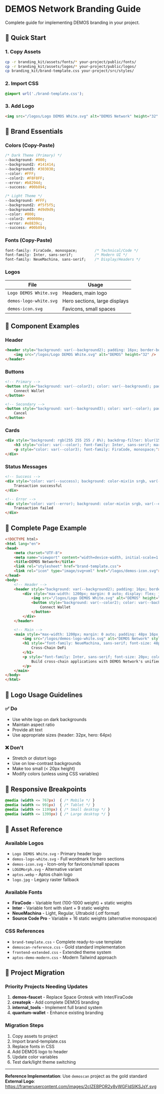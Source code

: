 # DEMOS Network Branding Guide

Complete guide for implementing DEMOS branding in your project.

## 🚀 Quick Start

### 1. Copy Assets
```bash
cp -r branding_kit/assets/fonts/* your-project/public/fonts/
cp -r branding_kit/assets/logos/* your-project/public/logos/
cp branding_kit/brand-template.css your-project/src/styles/
```

### 2. Import CSS
```css
@import url('./brand-template.css');
```

### 3. Add Logo
```html
<img src="/logos/Logo DEMOS White.svg" alt="DEMOS Network" height="32" />
```

## 🎨 Brand Essentials

### Colors (Copy-Paste)
```css
/* Dark Theme (Primary) */
--background: #000;
--background2: #141414; 
--background3: #303030;
--color: #FFF;
--color2: #F8F8FF;
--error: #b8294d;
--success: #00b894;

/* Light Theme */
--background: #FFF;
--background2: #f5f5f5;
--background3: #d9d9d9; 
--color: #000;
--color2: #00000e;
--error: #e8839c;
--success: #00b894;
```

### Fonts (Copy-Paste)
```css
font-family: FiraCode, monospace;        /* Technical/Code */
font-family: Inter, sans-serif;          /* Modern UI */
font-family: NeueMachina, sans-serif;    /* Display/Headers */
```

### Logos
| File | Usage |
|------|--------|
| `Logo DEMOS White.svg` | Headers, main logo |
| `demos-logo-white.svg` | Hero sections, large displays |
| `demos-icon.svg` | Favicons, small spaces |

## 🧩 Component Examples

### Header
```html
<header style="background: var(--background2); padding: 16px; border-bottom: 1px solid var(--background3);">
    <img src="/logos/Logo DEMOS White.svg" alt="DEMOS" height="32" />
</header>
```

### Buttons
```html
<!-- Primary -->
<button style="background: var(--color2); color: var(--background); padding: 12px 24px; border-radius: 8px; font-family: Inter, sans-serif;">
    Connect Wallet
</button>

<!-- Secondary -->
<button style="background: var(--background3); color: var(--color); padding: 12px 24px; border-radius: 8px; font-family: Inter, sans-serif;">
    Cancel
</button>
```

### Cards
```html
<div style="background: rgb(255 255 255 / 8%); backdrop-filter: blur(15px); border: 0.5px solid rgb(255 255 255 / 8%); border-radius: 14px; padding: 24px;">
    <h3 style="color: var(--color); font-family: Inter, sans-serif; margin: 0 0 16px 0;">Card Title</h3>
    <p style="color: var(--color3); font-family: FiraCode, monospace;">Content here</p>
</div>
```

### Status Messages
```html
<!-- Success -->
<div style="color: var(--success); background: color-mix(in srgb, var(--success) 10%, transparent); border: 1px solid color-mix(in srgb, var(--success) 20%, transparent); padding: 12px; border-radius: 8px;">
    Transaction successful
</div>

<!-- Error -->  
<div style="color: var(--error); background: color-mix(in srgb, var(--error) 10%, transparent); border: 1px solid color-mix(in srgb, var(--error) 20%, transparent); padding: 12px; border-radius: 8px;">
    Transaction failed
</div>
```

## 📱 Complete Page Example

```html
<!DOCTYPE html>
<html lang="en">
<head>
    <meta charset="UTF-8">
    <meta name="viewport" content="width=device-width, initial-scale=1.0">
    <title>DEMOS Network</title>
    <link rel="stylesheet" href="brand-template.css">
    <link rel="icon" type="image/svg+xml" href="/logos/demos-icon.svg">
</head>
<body>
    <!-- Header -->
    <header style="background: var(--background2); padding: 16px; border-bottom: 1px solid var(--background3);">
        <div style="max-width: 1200px; margin: 0 auto; display: flex; justify-content: space-between; align-items: center;">
            <img src="/logos/Logo DEMOS White.svg" alt="DEMOS" height="32" />
            <button style="background: var(--color2); color: var(--background); padding: 12px 24px; border-radius: 8px; font-family: Inter, sans-serif;">
                Connect Wallet
            </button>
        </div>
    </header>

    <!-- Main -->
    <main style="max-width: 1200px; margin: 0 auto; padding: 48px 16px; text-align: center;">
        <img src="/logos/demos-logo-white.svg" alt="DEMOS Network" style="height: 64px; margin-bottom: 24px;" />
        <h1 style="font-family: NeueMachina, sans-serif; font-size: 48px; color: var(--color); margin: 0 0 16px 0;">
            Cross-Chain DeFi
        </h1>
        <p style="font-family: Inter, sans-serif; font-size: 20px; color: var(--color3); max-width: 600px; margin: 0 auto;">
            Build cross-chain applications with DEMOS Network's unified protocol.
        </p>
    </main>
</body>
</html>
```

## 🎯 Logo Usage Guidelines  

### ✅ Do
- Use white logo on dark backgrounds
- Maintain aspect ratio
- Provide alt text
- Use appropriate sizes (header: 32px, hero: 64px)

### ❌ Don't  
- Stretch or distort logo
- Use on low-contrast backgrounds
- Make too small (< 20px height)
- Modify colors (unless using CSS variables)

## 📐 Responsive Breakpoints

```css
@media (width <= 767px)  { /* Mobile */ }
@media (width <= 991px)  { /* Tablet */ }  
@media (width <= 1199px) { /* Small desktop */ }
@media (width <= 1399px) { /* Large desktop */ }
```

## 📁 Asset Reference

### Available Logos
- `Logo DEMOS White.svg` - Primary header logo
- `demos-logo-white.svg` - Full wordmark for hero sections
- `demos-icon.svg` - Icon-only for favicons/small spaces
- `LOGOMorph.svg` - Alternative variant
- `aptos.webp` - Aptos chain logo
- `logo.jpg` - Legacy raster fallback

### Available Fonts
- **FiraCode** - Variable font (100-1000 weight) + static weights
- **Inter** - Variable font with slant + 9 static weights  
- **NeueMachina** - Light, Regular, Ultrabold (.otf format)
- **Source Code Pro** - Variable + 16 static weights (alternative monospace)

### CSS References  
- `brand-template.css` - Complete ready-to-use template
- `demoscan-reference.css` - Gold standard implementation
- `frontend-extended.css` - Extended theme system
- `aptos-demo-modern.css` - Modern Tailwind approach

## 🔄 Project Migration

### Priority Projects Needing Updates
1. **demos-faucet** - Replace Space Grotesk with Inter/FiraCode
2. **createpk** - Add complete DEMOS branding
3. **internal_tools** - Implement full brand system
4. **quantum-wallet** - Enhance existing branding

### Migration Steps
1. Copy assets to project
2. Import brand-template.css  
3. Replace fonts in CSS
4. Add DEMOS logo to header
5. Update color variables
6. Test dark/light theme switching

---

**Reference Implementation**: Use `demoscan` project as the gold standard  
**External Logo**: https://framerusercontent.com/images/2cIZEBPOR2y8yWGFIdSIKSJsY.svg